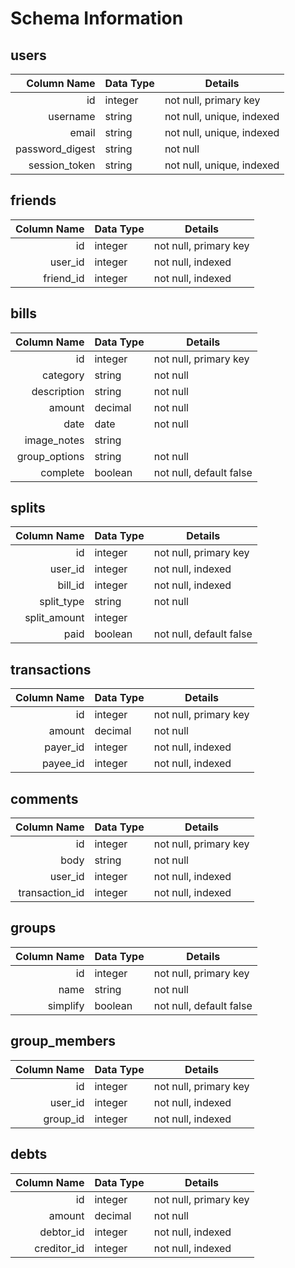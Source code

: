 # Schema Information

## users
|     Column Name | Data Type | Details                   |
|----------------:|-----------|---------------------------|
| id              | integer   | not null, primary key     |
| username        | string    | not null, unique, indexed |
| email           | string    | not null, unique, indexed |
| password_digest | string    | not null                  |
| session_token   | string    | not null, unique, indexed |

## friends
| Column Name | Data Type | Details               |
|------------:|-----------|-----------------------|
| id          | integer   | not null, primary key |
| user_id     | integer   | not null, indexed     |
| friend_id   | integer   | not null, indexed     |

## bills
|   Column Name | Data Type | Details                |
|--------------:|-----------|------------------------|
| id            | integer   | not null, primary key  |
| category      | string    | not null               |
| description   | string    | not null               |
| amount        | decimal   | not null               |
| date          | date      | not null               |
| image_notes   | string    |                        |
| group_options | string    | not null               |
| complete      | boolean   | not null, default false|

## splits
|  Column Name | Data Type | Details                |
|-------------:|-----------|------------------------|
| id           | integer   | not null, primary key  |
| user_id      | integer   | not null, indexed      |
| bill_id      | integer   | not null, indexed      |
| split_type   | string    | not null               |
| split_amount | integer   |                        |
| paid         | boolean   | not null, default false|

## transactions
| Column Name | Data Type | Details               |
|------------:|-----------|-----------------------|
| id          | integer   | not null, primary key |
| amount      | decimal   | not null              |
| payer_id    | integer   | not null, indexed     |
| payee_id    | integer   | not null, indexed     |

## comments
|    Column Name | Data Type | Details               |
|---------------:|-----------|-----------------------|
| id             | integer   | not null, primary key |
| body           | string    | not null              |
| user_id        | integer   | not null, indexed     |
| transaction_id | integer   | not null, indexed     |

## groups
| Column Name | Data Type | Details                 |
|------------:|-----------|-------------------------|
| id          | integer   | not null, primary key   |
| name        | string    | not null                |
| simplify    | boolean   | not null, default false |

## group_members
| Column Name | Data Type | Details               |
|------------:|-----------|-----------------------|
| id          | integer   | not null, primary key |
| user_id     | integer   | not null, indexed     |
| group_id    | integer   | not null, indexed     |

## debts
| Column Name | Data Type | Details               |
|------------:|-----------|-----------------------|
| id          | integer   | not null, primary key |
| amount      | decimal   | not null              |
| debtor_id   | integer   | not null, indexed     |
| creditor_id | integer   | not null, indexed     |
